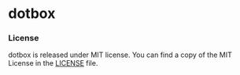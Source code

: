 # dotbox

### License

dotbox is released under MIT license.
You can find a copy of the MIT License in the [LICENSE](./LICENSE) file.
